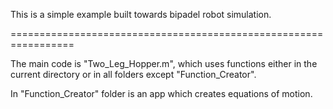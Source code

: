 This is a simple example built towards bipadel robot simulation.

=================================================================

The main code is "Two_Leg_Hopper.m", which uses functions either in the current directory or in all folders except "Function_Creator".

In "Function_Creator" folder is an app which creates equations of motion. 
